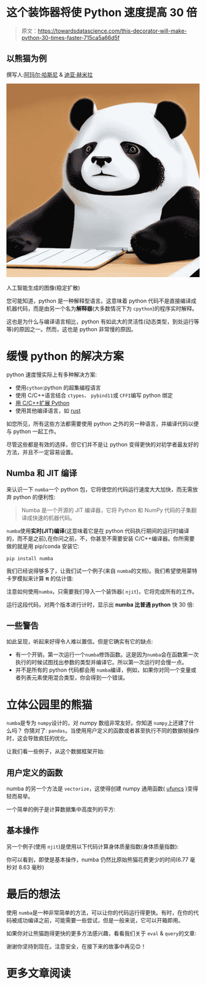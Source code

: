 # 这个装饰器将使 Python 速度提高 30 倍

> 原文：<https://towardsdatascience.com/this-decorator-will-make-python-30-times-faster-715ca5a66d5f>

## 以熊猫为例

撰写人:[阿玛尔·哈斯尼](https://medium.com/u/d38873cbc5aa?source=post_page-----40d1ab7243c2--------------------------------) & [迪亚·赫米拉](https://medium.com/u/7f47bdb8b8c0?source=post_page-----40d1ab7243c2--------------------------------)

![](img/f6011cac2adc152b6aa606213ae793cc.png)

人工智能生成的图像(稳定扩散)

您可能知道，python 是一种解释型语言。这意味着 python 代码不是直接编译成机器代码，而是由另一个名为**解释器**(大多数情况下为 `cpython`)的程序实时解释。

这也是为什么与编译语言相比，python 有如此大的灵活性(动态类型，到处运行等等)的原因之一。然而，这也是 python 非常慢的原因。

# 缓慢 python 的解决方案

python 速度慢实际上有多种解决方案:

*   使用`cython`:python 的超集编程语言
*   使用 C/C++语言结合 `ctypes`、 `pybind11`或 `CFFI`编写 python 绑定
*   [用 C/C++扩展 Python](https://docs.python.org/3/extending/extending.html)
*   使用其他编译语言，如 [rust](https://github.com/PyO3/pyo3)

如您所见，所有这些方法都需要使用 python 之外的另一种语言，并编译代码以便与 python 一起工作。

尽管这些都是有效的选择，但它们并不是让 python 变得更快的对初学者最友好的方法，并且不一定容易设置。

## Numba 和 JIT 编译

来认识一下 `numba`一个 python 包，它将使您的代码运行速度大大加快，而无需放弃 python 的便利性:

> Numba 是一个开源的 JIT 编译器，它将 Python 和 NumPy 代码的子集翻译成快速的机器代码。

`numba`使用**实时(JIT)编译**(这意味着它是在 python 代码执行期间的运行时编译的，而不是之前),在你问之前，不，你甚至不需要安装 C/C++编译器。你所需要做的就是用 pip/conda 安装它:

```
pip install numba
```

我们已经说得够多了，让我们试一个例子(来自 `numba`的文档)。我们希望使用蒙特卡罗模拟来计算 **π** 的估计值:

注意如何使用`numba`，只需要我们导入一个装饰器( `njit`)，它将完成所有的工作。

运行这段代码，对两个版本进行计时，显示出 **numba 比普通 python** 快 30 倍:

## 一些警告

如此呈现，听起来好得令人难以置信。但是它确实有它的缺点:

*   有一个开销，第一次运行一个`numba`修饰函数。这是因为`numba`会在函数第一次执行的时候试图找出参数的类型并编译它。所以第一次运行时会慢一点。
*   并不是所有的 python 代码都会用 `numba`编译，例如，如果你对同一个变量或者列表元素使用混合类型，你会得到一个错误。

# 立体公园里的熊猫

`numba`是专为 `numpy`设计的，对 numpy 数组非常友好。你知道 `numpy`上还建了什么吗？
你猜对了: `pandas`。当使用用户定义的函数或者甚至执行不同的数据帧操作时，这会导致疯狂的优化。

让我们看一些例子，从这个数据框架开始:

## 用户定义的函数

numba 的另一个方法是 `vectorize`，这使得创建 numpy 通用函数( [ufuncs](https://numpy.org/doc/stable/reference/ufuncs.html) )变得轻而易举。

一个简单的例子是计算数据集中高度列的平方:

## 基本操作

另一个例子(使用 `njit`)是使用以下代码计算身体质量指数(身体质量指数):

你可以看到，即使是基本操作，numba 仍然比原始熊猫花费更少的时间(6.77 毫秒对 8.63 毫秒)

# 最后的想法

使用 `numba`是一种非常简单的方法，可以让你的代码运行得更快。有时，在你的代码被成功编译之前，可能需要一些尝试，但是一般来说，它可以开箱即用。

如果你对让熊猫跑得更快的更多方法感兴趣，看看我们关于 `eval` & `query`的文章:

[](https://python.plainenglish.io/these-methods-will-change-how-you-use-pandas-921e4669271f)  

谢谢你坚持到现在。注意安全，在接下来的故事中再见😊！

# 更多文章阅读

[](/rapidly-explore-jupyter-notebooks-right-in-your-terminal-67598d2265c2)  [](/equivalents-between-pandas-and-pyspark-c8b5ba57dc1d)  [](/8-tips-to-write-cleaner-code-376f7232652c)  [](/how-to-easily-merge-multiple-jupyter-notebooks-into-one-e464a22d2dc4) 